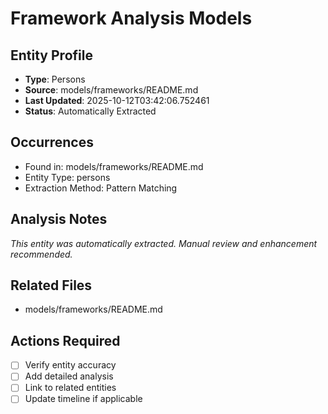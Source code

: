 # Framework Analysis Models

## Entity Profile
- **Type**: Persons
- **Source**: models/frameworks/README.md
- **Last Updated**: 2025-10-12T03:42:06.752461
- **Status**: Automatically Extracted

## Occurrences
- Found in: models/frameworks/README.md
- Entity Type: persons
- Extraction Method: Pattern Matching

## Analysis Notes
*This entity was automatically extracted. Manual review and enhancement recommended.*

## Related Files
- models/frameworks/README.md

## Actions Required
- [ ] Verify entity accuracy
- [ ] Add detailed analysis
- [ ] Link to related entities
- [ ] Update timeline if applicable
